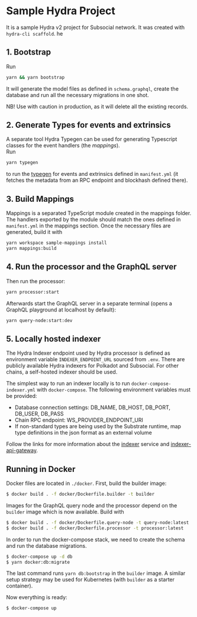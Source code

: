 # Sample Hydra Project

It is a sample Hydra v2 project for Subsocial network. It was created with `hydra-cli scaffold`. he

## 1. Bootstrap

Run

```bash
yarn && yarn bootstrap
```

It will generate the model files as defined in `schema.graphql`, create the database and run all the necessary migrations in one shot.

NB! Use with caution in production, as it will delete all the existing records.

## 2. Generate Types for events and extrinsics

A separate tool Hydra Typegen can be used for generating Typescript classes for the event handlers (the _mappings_).  
Run

```bash
yarn typegen
```
to run the [typegen](https://github.com/Joystream/hydra/tree/master/packages/hydra-typegen/README.md) for events and extrinsics defined in `manifest.yml` (it fetches the metadata from an RPC endpoint and blockhash defined there). 


## 3. Build Mappings

Mappings is a separated TypeScript module created in the mappings folder. The handlers exported by the module should match the ones defined in `manifest.yml` in the mappings section. Once the necessary files are generated, build it with

```bash
yarn workspace sample-mappings install
yarn mappings:build
```

## 4. Run the processor and the GraphQL server

Then run the processor:

```bash
yarn processor:start
```

Afterwards start the GraphQL server in a separate terminal (opens a GraphQL playground at localhost by default):

```bash
yarn query-node:start:dev
```

## 5. Locally hosted indexer

The Hydra Indexer endpoint used by Hydra processor is defined as environment variable `INDEXER_ENDPOINT_URL` sourced from `.env`. There are publicly available Hydra indexers for Polkadot and Subsocial. For other chains, a self-hosted indexer should be used.

The simplest way to run an indexer locally is to run `docker-compose-indexer.yml` with `docker-compose`. The following environment variables must be provided:

- Database connection settings: DB_NAME, DB_HOST, DB_PORT, DB_USER, DB_PASS
- Chain RPC endpoint: WS_PROVIDER_ENDPOINT_URI
- If non-standard types are being used by the Substrate runtime, map type definitions in the json format as an external volume

Follow the links for more information about the [indexer](https://github.com/Joystream/hydra/tree/master/packages/hydra-indexer/README.md) service and [indexer-api-gateway](https://github.com/Joystream/hydra/tree/master/packages/hydra-indexer-gateway/README.md).

## Running in Docker

Docker files are located in `./docker`. First, build the builder image:

```bash
$ docker build . -f docker/Dockerfile.builder -t builder
```

Images for the GraphQL query node and the processor depend on the `builder` image which is now available. 
Build with

```bash
$ docker build . -f docker/Dockerfile.query-node -t query-node:latest
$ docker build . -f docker/Dockerfile.processor -t processor:latest
```

In order to run the docker-compose stack, we need to create the schema and run the database migrations. 

```bash
$ docker-compose up -d db 
$ yarn docker:db:migrate
```

The last command runs `yarn db:bootstrap` in the `builder` image. A similar setup strategy may be used for Kubernetes (with `builder` as a starter container).

Now everything is ready:

```bash
$ docker-compose up
```